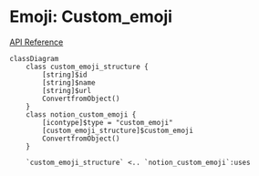 # Emoji: Custom_emoji

[API Reference](https://developers.notion.com/reference/emoji-object#custom-emoji)

```mermaid
classDiagram
    class custom_emoji_structure {
        [string]$id
        [string]$name
        [string]$url
        ConvertfromObject()
    }   
    class notion_custom_emoji {
        [icontype]$type = "custom_emoji"
        [custom_emoji_structure]$custom_emoji
        ConvertfromObject()
    }

    `custom_emoji_structure` <.. `notion_custom_emoji`:uses
```
